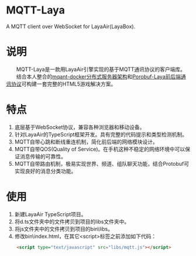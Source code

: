# MQTT-Laya
A MQTT client over WebSocket for LayaAir(LayaBox). 
# 说明
&emsp;&emsp;MQTT-Laya是一款用LayaAir引擎实现的基于MQTT通讯协议的客户端库。<br />
&emsp;&emsp;结合本人整合的[mqant-docker分布式服务器架构](https://github.com/bjfumac/mqant-docker)和[Porobuf-Laya前后端通讯协议](https://github.com/bjfumac/Protobuf-Laya)可构建一套完整的HTML5游戏解决方案。
# 特点
1. 底层基于WebSocket协议，兼容各种浏览器和移动设备。
2. 针对LayaAir的TypeScript框架开发。具有完整的代码提示和类型检测机制。
3. MQTT自带心跳和断线重连机制，简化前后端的网络模块设计。
4. MQTT自带QOS(Quality of Service)。在手机这种不稳定的网络环境中可以保证消息传输的可靠性。
4. MQTT自带路由机制，极易实现世界、频道、组队聊天功能，结合Protobuf可实现良好的消息分类功能。
# 使用
1. 新建LayaAir TypeScript项目。
2. 将d.ts文件夹中的文件拷贝到项目的libs文件夹中。
3. 将js文件夹中的文件拷贝到项目的bin\libs。
4. 修改bin\index.html，在其它\<script\>标签之前添加如下代码：
```html
    <script type="text/javascript" src="libs/mqtt.js"></script>
```

